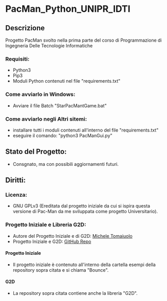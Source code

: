 # PacMan_Python_UNIPR_IDTI
## Descrizione
Progetto PacMan svolto nella prima parte del corso di Programmazione di Ingegneria Delle Tecnologie Informatiche
### Requisiti:
- Python3
- Pip3
- Moduli Python contenuti nel file "requirements.txt"
### Come avviarlo in Windows:
- Avviare il file Batch "StarPacMantGame.bat"
### Come avviarlo negli Altri sitemi:
- installare tutti i moduli contenuti all'interno del file "requirements.txt"
- eseguire il comando: "python3 PacManGui.py"
## Stato del Progetto:
- Consgnato, ma con possibili aggiornamenti futuri.


## Diritti:
### Licenza:
- GNU GPLv3 (Ereditata dal progetto iniziale da cui si ispira questa versione di Pac-Man da me sviluppata come progetto Universitario).
### Progetto Iniziale e Libreria G2D:
- Autore del Progetto Iniziale e di G2D: [Michele Tomaiuolo](https://github.com/tomamic)
- Progetto Iniziale e G2D: [GitHub Repo](https://github.com/tomamic/fondinfo)
#### Progetto Iniziale
- Il progetto iniziale è contenuto all'interno della cartella esempi della repository sopra citata e si chiama "Bounce".
#### G2D
- La repository sopra citata contiene anche la libreria "G2D".
